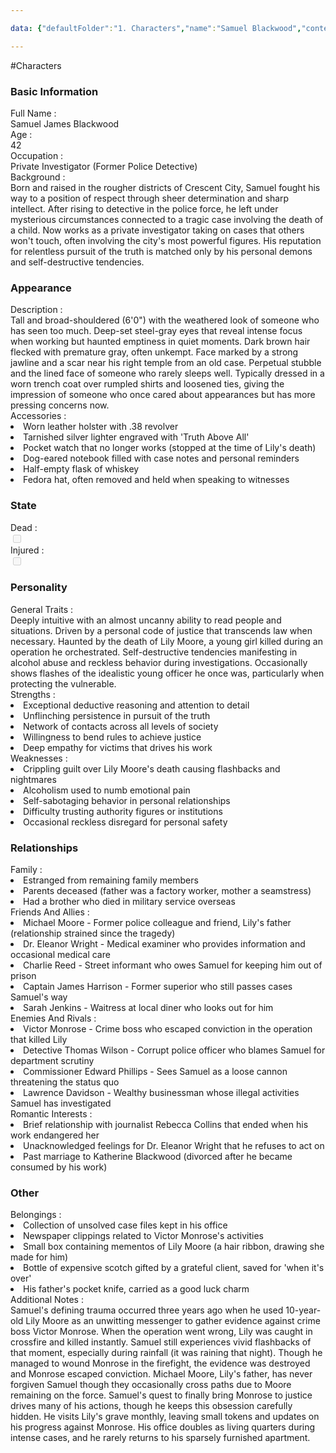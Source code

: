 ```yaml
---

data: {"defaultFolder":"1. Characters","name":"Samuel Blackwood","contentType":"characters","template":{"BasicInformation":{"FullName":{"value":"Samuel James Blackwood","type":"text"},"Age":{"value":"42","type":"text"},"Occupation":{"value":"Private Investigator (Former Police Detective)","type":"text"},"Background":{"value":"Born and raised in the rougher districts of Crescent City, Samuel fought his way to a position of respect through sheer determination and sharp intellect. After rising to detective in the police force, he left under mysterious circumstances connected to a tragic case involving the death of a child. Now works as a private investigator taking on cases that others won't touch, often involving the city's most powerful figures. His reputation for relentless pursuit of the truth is matched only by his personal demons and self-destructive tendencies.","type":"textarea"}},"Appearance":{"Description":{"value":"Tall and broad-shouldered (6'0\") with the weathered look of someone who has seen too much. Deep-set steel-gray eyes that reveal intense focus when working but haunted emptiness in quiet moments. Dark brown hair flecked with premature gray, often unkempt. Face marked by a strong jawline and a scar near his right temple from an old case. Perpetual stubble and the lined face of someone who rarely sleeps well. Typically dressed in a worn trench coat over rumpled shirts and loosened ties, giving the impression of someone who once cared about appearances but has more pressing concerns now.","type":"textarea"},"Accessories":{"value":["Worn leather holster with .38 revolver","Tarnished silver lighter engraved with 'Truth Above All'","Pocket watch that no longer works (stopped at the time of Lily's death)","Dog-eared notebook filled with case notes and personal reminders","Half-empty flask of whiskey","Fedora hat, often removed and held when speaking to witnesses"],"type":"array:text"}},"State":{"Dead":{"value":false,"type":"boolean"},"Injured":{"value":false,"type":"boolean"}},"Personality":{"GeneralTraits":{"value":"Deeply intuitive with an almost uncanny ability to read people and situations. Driven by a personal code of justice that transcends law when necessary. Haunted by the death of Lily Moore, a young girl killed during an operation he orchestrated. Self-destructive tendencies manifesting in alcohol abuse and reckless behavior during investigations. Occasionally shows flashes of the idealistic young officer he once was, particularly when protecting the vulnerable.","type":"textarea"},"Strengths":{"value":["Exceptional deductive reasoning and attention to detail","Unflinching persistence in pursuit of the truth","Network of contacts across all levels of society","Willingness to bend rules to achieve justice","Deep empathy for victims that drives his work"],"type":"array:text"},"Weaknesses":{"value":["Crippling guilt over Lily Moore's death causing flashbacks and nightmares","Alcoholism used to numb emotional pain","Self-sabotaging behavior in personal relationships","Difficulty trusting authority figures or institutions","Occasional reckless disregard for personal safety"],"type":"array:text"}},"Relationships":{"Family":{"value":["Estranged from remaining family members","Parents deceased (father was a factory worker, mother a seamstress)","Had a brother who died in military service overseas"],"type":"array:text"},"FriendsAndAllies":{"value":["Michael Moore - Former police colleague and friend, Lily's father (relationship strained since the tragedy)","Dr. Eleanor Wright - Medical examiner who provides information and occasional medical care","Charlie Reed - Street informant who owes Samuel for keeping him out of prison","Captain James Harrison - Former superior who still passes cases Samuel's way","Sarah Jenkins - Waitress at local diner who looks out for him"],"type":"array:text"},"EnemiesAndRivals":{"value":["Victor Monrose - Crime boss who escaped conviction in the operation that killed Lily","Detective Thomas Wilson - Corrupt police officer who blames Samuel for department scrutiny","Commissioner Edward Phillips - Sees Samuel as a loose cannon threatening the status quo","Lawrence Davidson - Wealthy businessman whose illegal activities Samuel has investigated"],"type":"array:text"},"RomanticInterests":{"value":["Brief relationship with journalist Rebecca Collins that ended when his work endangered her","Unacknowledged feelings for Dr. Eleanor Wright that he refuses to act on","Past marriage to Katherine Blackwood (divorced after he became consumed by his work)"],"type":"array:text"}},"Other":{"Belongings":{"value":["Collection of unsolved case files kept in his office","Newspaper clippings related to Victor Monrose's activities","Small box containing mementos of Lily Moore (a hair ribbon, drawing she made for him)","Bottle of expensive scotch gifted by a grateful client, saved for 'when it's over'","His father's pocket knife, carried as a good luck charm"],"type":"array:text"},"AdditionalNotes":{"value":"Samuel's defining trauma occurred three years ago when he used 10-year-old Lily Moore as an unwitting messenger to gather evidence against crime boss Victor Monrose. When the operation went wrong, Lily was caught in crossfire and killed instantly. Samuel still experiences vivid flashbacks of that moment, especially during rainfall (it was raining that night). Though he managed to wound Monrose in the firefight, the evidence was destroyed and Monrose escaped conviction. Michael Moore, Lily's father, has never forgiven Samuel though they occasionally cross paths due to Moore remaining on the force. Samuel's quest to finally bring Monrose to justice drives many of his actions, though he keeps this obsession carefully hidden. He visits Lily's grave monthly, leaving small tokens and updates on his progress against Monrose. His office doubles as living quarters during intense cases, and he rarely returns to his sparsely furnished apartment.","type":"textarea"}}}}

---
```


#Characters

<div class="section level-3"><h3 class="section-header">Basic Information</h3><div class="section-content"><div class="content-container"><div class="field-container field-type-text"><div class="field-label">Full Name : </div><div class="field-value text-value">Samuel James Blackwood</div></div><div class="field-container field-type-text"><div class="field-label">Age : </div><div class="field-value text-value">42</div></div><div class="field-container field-type-text"><div class="field-label">Occupation : </div><div class="field-value text-value">Private Investigator (Former Police Detective)</div></div><div class="field-container field-type-textarea"><div class="field-label">Background : </div><div class="field-value"><div class="content-creation-textarea">Born and raised in the rougher districts of Crescent City, Samuel fought his way to a position of respect through sheer determination and sharp intellect. After rising to detective in the police force, he left under mysterious circumstances connected to a tragic case involving the death of a child. Now works as a private investigator taking on cases that others won't touch, often involving the city's most powerful figures. His reputation for relentless pursuit of the truth is matched only by his personal demons and self-destructive tendencies.</div></div></div></div></div></div><div class="section-separator"></div><div class="section level-3"><h3 class="section-header">Appearance</h3><div class="section-content"><div class="content-container"><div class="field-container field-type-textarea"><div class="field-label">Description : </div><div class="field-value"><div class="content-creation-textarea">Tall and broad-shouldered (6'0") with the weathered look of someone who has seen too much. Deep-set steel-gray eyes that reveal intense focus when working but haunted emptiness in quiet moments. Dark brown hair flecked with premature gray, often unkempt. Face marked by a strong jawline and a scar near his right temple from an old case. Perpetual stubble and the lined face of someone who rarely sleeps well. Typically dressed in a worn trench coat over rumpled shirts and loosened ties, giving the impression of someone who once cared about appearances but has more pressing concerns now.</div></div></div><div class="field-container field-type-array:text"><div class="field-label">Accessories : </div><nav class="field-value array-container"><li class="array-item text-item">Worn leather holster with .38 revolver</li><li class="array-item text-item">Tarnished silver lighter engraved with 'Truth Above All'</li><li class="array-item text-item">Pocket watch that no longer works (stopped at the time of Lily's death)</li><li class="array-item text-item">Dog-eared notebook filled with case notes and personal reminders</li><li class="array-item text-item">Half-empty flask of whiskey</li><li class="array-item text-item">Fedora hat, often removed and held when speaking to witnesses</li></nav></div></div></div></div><div class="section-separator"></div><div class="section level-3"><h3 class="section-header">State</h3><div class="section-content"><div class="content-container"><div class="field-container field-type-boolean"><div class="field-label">Dead : </div><div class="field-value"><input type="checkbox" disabled="true"></div></div><div class="field-container field-type-boolean"><div class="field-label">Injured : </div><div class="field-value"><input type="checkbox" disabled="true"></div></div></div></div></div><div class="section-separator"></div><div class="section level-3"><h3 class="section-header">Personality</h3><div class="section-content"><div class="content-container"><div class="field-container field-type-textarea"><div class="field-label">General Traits : </div><div class="field-value"><div class="content-creation-textarea">Deeply intuitive with an almost uncanny ability to read people and situations. Driven by a personal code of justice that transcends law when necessary. Haunted by the death of Lily Moore, a young girl killed during an operation he orchestrated. Self-destructive tendencies manifesting in alcohol abuse and reckless behavior during investigations. Occasionally shows flashes of the idealistic young officer he once was, particularly when protecting the vulnerable.</div></div></div><div class="field-container field-type-array:text"><div class="field-label">Strengths : </div><nav class="field-value array-container"><li class="array-item text-item">Exceptional deductive reasoning and attention to detail</li><li class="array-item text-item">Unflinching persistence in pursuit of the truth</li><li class="array-item text-item">Network of contacts across all levels of society</li><li class="array-item text-item">Willingness to bend rules to achieve justice</li><li class="array-item text-item">Deep empathy for victims that drives his work</li></nav></div><div class="field-container field-type-array:text"><div class="field-label">Weaknesses : </div><nav class="field-value array-container"><li class="array-item text-item">Crippling guilt over Lily Moore's death causing flashbacks and nightmares</li><li class="array-item text-item">Alcoholism used to numb emotional pain</li><li class="array-item text-item">Self-sabotaging behavior in personal relationships</li><li class="array-item text-item">Difficulty trusting authority figures or institutions</li><li class="array-item text-item">Occasional reckless disregard for personal safety</li></nav></div></div></div></div><div class="section-separator"></div><div class="section level-3"><h3 class="section-header">Relationships</h3><div class="section-content"><div class="content-container"><div class="field-container field-type-array:text"><div class="field-label">Family : </div><nav class="field-value array-container"><li class="array-item text-item">Estranged from remaining family members</li><li class="array-item text-item">Parents deceased (father was a factory worker, mother a seamstress)</li><li class="array-item text-item">Had a brother who died in military service overseas</li></nav></div><div class="field-container field-type-array:text"><div class="field-label">Friends And Allies : </div><nav class="field-value array-container"><li class="array-item text-item">Michael Moore - Former police colleague and friend, Lily's father (relationship strained since the tragedy)</li><li class="array-item text-item">Dr. Eleanor Wright - Medical examiner who provides information and occasional medical care</li><li class="array-item text-item">Charlie Reed - Street informant who owes Samuel for keeping him out of prison</li><li class="array-item text-item">Captain James Harrison - Former superior who still passes cases Samuel's way</li><li class="array-item text-item">Sarah Jenkins - Waitress at local diner who looks out for him</li></nav></div><div class="field-container field-type-array:text"><div class="field-label">Enemies And Rivals : </div><nav class="field-value array-container"><li class="array-item text-item">Victor Monrose - Crime boss who escaped conviction in the operation that killed Lily</li><li class="array-item text-item">Detective Thomas Wilson - Corrupt police officer who blames Samuel for department scrutiny</li><li class="array-item text-item">Commissioner Edward Phillips - Sees Samuel as a loose cannon threatening the status quo</li><li class="array-item text-item">Lawrence Davidson - Wealthy businessman whose illegal activities Samuel has investigated</li></nav></div><div class="field-container field-type-array:text"><div class="field-label">Romantic Interests : </div><nav class="field-value array-container"><li class="array-item text-item">Brief relationship with journalist Rebecca Collins that ended when his work endangered her</li><li class="array-item text-item">Unacknowledged feelings for Dr. Eleanor Wright that he refuses to act on</li><li class="array-item text-item">Past marriage to Katherine Blackwood (divorced after he became consumed by his work)</li></nav></div></div></div></div><div class="section-separator"></div><div class="section level-3"><h3 class="section-header">Other</h3><div class="section-content"><div class="content-container"><div class="field-container field-type-array:text"><div class="field-label">Belongings : </div><nav class="field-value array-container"><li class="array-item text-item">Collection of unsolved case files kept in his office</li><li class="array-item text-item">Newspaper clippings related to Victor Monrose's activities</li><li class="array-item text-item">Small box containing mementos of Lily Moore (a hair ribbon, drawing she made for him)</li><li class="array-item text-item">Bottle of expensive scotch gifted by a grateful client, saved for 'when it's over'</li><li class="array-item text-item">His father's pocket knife, carried as a good luck charm</li></nav></div><div class="field-container field-type-textarea"><div class="field-label">Additional Notes : </div><div class="field-value"><div class="content-creation-textarea">Samuel's defining trauma occurred three years ago when he used 10-year-old Lily Moore as an unwitting messenger to gather evidence against crime boss Victor Monrose. When the operation went wrong, Lily was caught in crossfire and killed instantly. Samuel still experiences vivid flashbacks of that moment, especially during rainfall (it was raining that night). Though he managed to wound Monrose in the firefight, the evidence was destroyed and Monrose escaped conviction. Michael Moore, Lily's father, has never forgiven Samuel though they occasionally cross paths due to Moore remaining on the force. Samuel's quest to finally bring Monrose to justice drives many of his actions, though he keeps this obsession carefully hidden. He visits Lily's grave monthly, leaving small tokens and updates on his progress against Monrose. His office doubles as living quarters during intense cases, and he rarely returns to his sparsely furnished apartment.</div></div></div></div></div></div><div class="section-separator"></div>